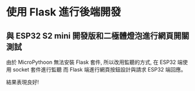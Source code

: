 # 使用 Flask 進行後端開發 
## 與 ESP32 S2 mini 開發版和二極體燈泡進行網頁開關測試
由於 MicroPythoon 無法安裝 Flask 套件, 所以改用監聽的方式, 在 ESP32 端使用 socket 套件進行監聽
而 Flask 端進行網頁按鈕設計與請求 ESP32 端回應。

結果表現良好!
